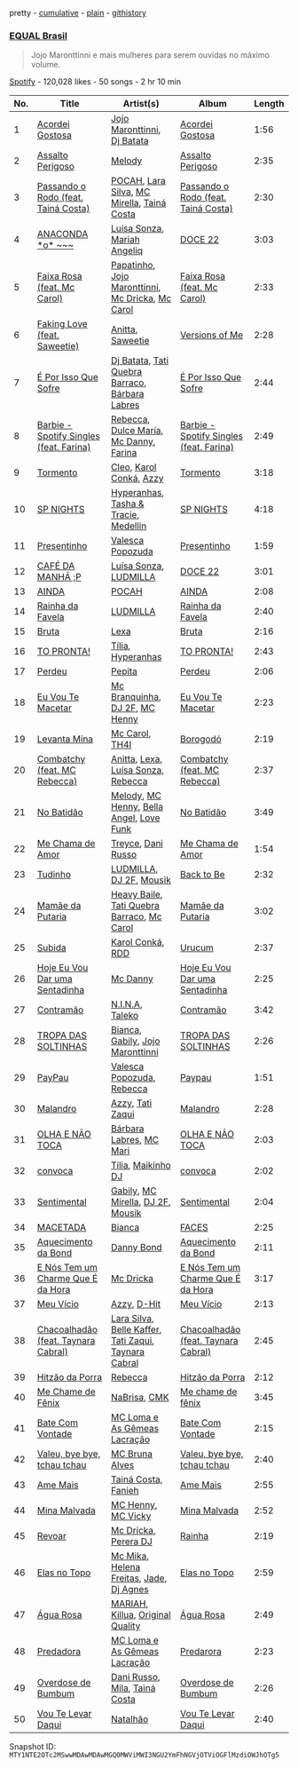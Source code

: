 pretty - [cumulative](/playlists/cumulative/37i9dQZF1DX8hUq3jyvfJh.md) - [plain](/playlists/plain/37i9dQZF1DX8hUq3jyvfJh) - [githistory](https://github.githistory.xyz/mackorone/spotify-playlist-archive/blob/main/playlists/plain/37i9dQZF1DX8hUq3jyvfJh)

### [EQUAL Brasil](https://open.spotify.com/playlist/37i9dQZF1DX8hUq3jyvfJh)

> Jojo Maronttinni e mais mulheres para serem ouvidas no máximo volume.

[Spotify](https://open.spotify.com/user/spotify) - 120,028 likes - 50 songs - 2 hr 10 min

| No. | Title | Artist(s) | Album | Length |
|---|---|---|---|---|
| 1 | [Acordei Gostosa](https://open.spotify.com/track/3DF2hiwPhS7EP6FgkKfLSZ) | [Jojo Maronttinni](https://open.spotify.com/artist/6bGwi8TG7T8Vcp415XooE5), [Dj Batata](https://open.spotify.com/artist/2rUOBAmeKcpfmd83cIj5Au) | [Acordei Gostosa](https://open.spotify.com/album/494lhtXRIh9ZAIRiwhqQVY) | 1:56 |
| 2 | [Assalto Perigoso](https://open.spotify.com/track/49GdoM9fiTXVOx1a6JTokJ) | [Melody](https://open.spotify.com/artist/7ySZCEP4HFGckYYPK5rqFI) | [Assalto Perigoso](https://open.spotify.com/album/3wNuvSVXS49LSCNXGHaVzs) | 2:35 |
| 3 | [Passando o Rodo \(feat\. Tainá Costa\)](https://open.spotify.com/track/6z7CbJhWEVXZyFv2Y0CjCs) | [POCAH](https://open.spotify.com/artist/11iQCRz636WFdHj42qxAF6), [Lara Silva](https://open.spotify.com/artist/6jYkuWzgw8pGto1JFI0RNT), [MC Mirella](https://open.spotify.com/artist/57FU7zh1oXdQMT4XhjSsHL), [Tainá Costa](https://open.spotify.com/artist/7qbMZFoPRwWU9m3Xi1KV83) | [Passando o Rodo \(feat\. Tainá Costa\)](https://open.spotify.com/album/6rW1RDPhTkzVFgvJZatSbY) | 2:30 |
| 4 | [ANACONDA \*o\* \~\~\~](https://open.spotify.com/track/2342lPAZ9zddhgAQEiLx4V) | [Luísa Sonza](https://open.spotify.com/artist/4PzYKhC14sTJNEr0dzoo0d), [Mariah Angeliq](https://open.spotify.com/artist/0KKUc4amZyvswV2YL6WTar) | [DOCE 22](https://open.spotify.com/album/1bR2SlwIKwvCZBFhDfYr6x) | 3:03 |
| 5 | [Faixa Rosa \(feat\. Mc Carol\)](https://open.spotify.com/track/6ADQaiTWb63joaiYYXPUAf) | [Papatinho](https://open.spotify.com/artist/0iZz25uH5PLaShpqq84uYv), [Jojo Maronttinni](https://open.spotify.com/artist/6bGwi8TG7T8Vcp415XooE5), [Mc Dricka](https://open.spotify.com/artist/4d175LvxCzxt5vHbJyv49q), [Mc Carol](https://open.spotify.com/artist/78jcF59aMpz63E2TYmntws) | [Faixa Rosa \(feat\. Mc Carol\)](https://open.spotify.com/album/5RzMHKloQw9dB6S8OWEzsz) | 2:33 |
| 6 | [Faking Love \(feat\. Saweetie\)](https://open.spotify.com/track/63IC8gaszSBCasV9THojiT) | [Anitta](https://open.spotify.com/artist/7FNnA9vBm6EKceENgCGRMb), [Saweetie](https://open.spotify.com/artist/6cK3NBO6uP7hh0oyuVELFl) | [Versions of Me](https://open.spotify.com/album/2TPl41Riu1SDbHoxhCIo2D) | 2:28 |
| 7 | [É Por Isso Que Sofre](https://open.spotify.com/track/2wjTTRCmCeaNrpFG4YVsFy) | [Dj Batata](https://open.spotify.com/artist/2rUOBAmeKcpfmd83cIj5Au), [Tati Quebra Barraco](https://open.spotify.com/artist/3CuWYvDpKC3HVLru1CPGts), [Bárbara Labres](https://open.spotify.com/artist/0trHMgCbRohjsr2uzM6scS) | [É Por Isso Que Sofre](https://open.spotify.com/album/1cFi8zDpJSo4q792NnYfz0) | 2:44 |
| 8 | [Barbie \- Spotify Singles \(feat\. Farina\)](https://open.spotify.com/track/5xsk1jDIPQv1zptUIb4Ote) | [Rebecca](https://open.spotify.com/artist/5MS6HieNmKxzkAM8amE8sr), [Dulce María](https://open.spotify.com/artist/6kaefrHSdAvxhhCVDFTCEL), [Mc Danny](https://open.spotify.com/artist/3PZTvUS5fUUhV3EKAjqdZk), [Farina](https://open.spotify.com/artist/7cYik4OyfBXYV5Z2TI7p90) | [Barbie \- Spotify Singles \(feat\. Farina\)](https://open.spotify.com/album/5CU5MAvKXgVvMzEhYIrhOT) | 2:49 |
| 9 | [Tormento](https://open.spotify.com/track/7eM0YTE95V1KkPw4pANo1Y) | [Cleo](https://open.spotify.com/artist/0Re3qA28AJh2eIITpbREtx), [Karol Conká](https://open.spotify.com/artist/6ODCVWBfGNFUf1bpo0c2Ge), [Azzy](https://open.spotify.com/artist/1uf8uSErmKc3JVtmjVBZ83) | [Tormento](https://open.spotify.com/album/0B8xX96n8bkqDp5eN2U8pI) | 3:18 |
| 10 | [SP NIGHTS](https://open.spotify.com/track/7vGHlTrWDz06KyvxGOZaOg) | [Hyperanhas](https://open.spotify.com/artist/7oNGVWHSEpvIGJpNDtgudz), [Tasha & Tracie](https://open.spotify.com/artist/5Gv1C1LY8pWiYcfcdjSNMT), [Medellin](https://open.spotify.com/artist/06zC1Z0YDLeWPBLIEAkswh) | [SP NIGHTS](https://open.spotify.com/album/1SX7FU8W8lOiwUT4smFTtb) | 4:18 |
| 11 | [Presentinho](https://open.spotify.com/track/3apIPN5Av2UWTYZc0RsGtV) | [Valesca Popozuda](https://open.spotify.com/artist/0IpLJsvZHA1op1pw8GAoPu) | [Presentinho](https://open.spotify.com/album/3EcajtH3ulL59kQgkVmUvI) | 1:59 |
| 12 | [CAFÉ DA MANHÃ ;P](https://open.spotify.com/track/0sPtV4stCHkFJB6GpoaZ1f) | [Luísa Sonza](https://open.spotify.com/artist/4PzYKhC14sTJNEr0dzoo0d), [LUDMILLA](https://open.spotify.com/artist/3CDoRporvSjdzTrm99a3gi) | [DOCE 22](https://open.spotify.com/album/1bR2SlwIKwvCZBFhDfYr6x) | 3:01 |
| 13 | [AINDA](https://open.spotify.com/track/3VNrud6PPcf7y0Eg7PpOZe) | [POCAH](https://open.spotify.com/artist/11iQCRz636WFdHj42qxAF6) | [AINDA](https://open.spotify.com/album/7vNhEXnxTFxeSDbWgLViMC) | 2:08 |
| 14 | [Rainha da Favela](https://open.spotify.com/track/3vu864xi5Xis9VfOsJpmXu) | [LUDMILLA](https://open.spotify.com/artist/3CDoRporvSjdzTrm99a3gi) | [Rainha da Favela](https://open.spotify.com/album/6GbNAks50cyJFMDhiMdVj8) | 2:40 |
| 15 | [Bruta](https://open.spotify.com/track/3mQSEDjzQnlvL4wPZbIGxY) | [Lexa](https://open.spotify.com/artist/0jTDeBJQr3unrK29LklnAv) | [Bruta](https://open.spotify.com/album/5R9BgwbDW54Y7ijTpolkep) | 2:16 |
| 16 | [TO PRONTA!](https://open.spotify.com/track/3vyOKe43HxzCf2I3zb2ogH) | [Tília](https://open.spotify.com/artist/0YaewQrKXrfODqVgpZDloo), [Hyperanhas](https://open.spotify.com/artist/7oNGVWHSEpvIGJpNDtgudz) | [TO PRONTA!](https://open.spotify.com/album/3GZnAjY1VbVNL2tsvTbeU1) | 2:43 |
| 17 | [Perdeu](https://open.spotify.com/track/5Y3tgOf8Dbp5ja44Qh5vhw) | [Pepita](https://open.spotify.com/artist/4dIZeMZqLu9pSUxsmItDxa) | [Perdeu](https://open.spotify.com/album/2hG7gG84BDPGy98WjZKjBX) | 2:06 |
| 18 | [Eu Vou Te Macetar](https://open.spotify.com/track/1r3rR0H6tCOaIgoUPrkhxp) | [Mc Branquinha](https://open.spotify.com/artist/4MgxRxXLgmdcrfWXjutvd9), [DJ 2F](https://open.spotify.com/artist/3tkq9ZnBaejLPLRpg8kGET), [MC Henny](https://open.spotify.com/artist/2en0T338EhfzZEklfEsjnR) | [Eu Vou Te Macetar](https://open.spotify.com/album/4sPJtgEiPGn0rLKMGxxrEg) | 2:23 |
| 19 | [Levanta Mina](https://open.spotify.com/track/50I25uoOP3Adr7WCUBCIJs) | [Mc Carol](https://open.spotify.com/artist/78jcF59aMpz63E2TYmntws), [TH4I](https://open.spotify.com/artist/7nknAoywwPTdaW0PGKys24) | [Borogodó](https://open.spotify.com/album/2PRw1OGlMIvAr66G3GLm3J) | 2:19 |
| 20 | [Combatchy \(feat\. MC Rebecca\)](https://open.spotify.com/track/2bPtwnrpFNEe8N7Q85kLHw) | [Anitta](https://open.spotify.com/artist/7FNnA9vBm6EKceENgCGRMb), [Lexa](https://open.spotify.com/artist/0jTDeBJQr3unrK29LklnAv), [Luísa Sonza](https://open.spotify.com/artist/4PzYKhC14sTJNEr0dzoo0d), [Rebecca](https://open.spotify.com/artist/5MS6HieNmKxzkAM8amE8sr) | [Combatchy \(feat\. MC Rebecca\)](https://open.spotify.com/album/4YQQS1DM9JskregbISv1dq) | 2:37 |
| 21 | [No Batidão](https://open.spotify.com/track/3P7hWqr1Nq9BoOmh7C4fN1) | [Melody](https://open.spotify.com/artist/7ySZCEP4HFGckYYPK5rqFI), [MC Henny](https://open.spotify.com/artist/0tT3PBtMfXmeWjZQQVS8M5), [Bella Angel](https://open.spotify.com/artist/6IQbsU2AicesqSRBuqKJFk), [Love Funk](https://open.spotify.com/artist/64DTkZLH6KkkMwZEEZ5VWC) | [No Batidão](https://open.spotify.com/album/6hvsfZAjwSm12pOXuKSSy2) | 3:49 |
| 22 | [Me Chama de Amor](https://open.spotify.com/track/0fnVQ8QhKwDYZWByQ25xUp) | [Treyce](https://open.spotify.com/artist/2CxOaVqRvTLZAZ7nFnJhsU), [Dani Russo](https://open.spotify.com/artist/3hO9no9q7NErmoSlsAjJ2r) | [Me Chama de Amor](https://open.spotify.com/album/3ZT9HinVdIt4SIGzmNtTC6) | 1:54 |
| 23 | [Tudinho](https://open.spotify.com/track/23yNF08eJeb6mQB1aEfsFP) | [LUDMILLA](https://open.spotify.com/artist/3CDoRporvSjdzTrm99a3gi), [DJ 2F](https://open.spotify.com/artist/3tkq9ZnBaejLPLRpg8kGET), [Mousik](https://open.spotify.com/artist/0QTxqtxb1Ynangd0fpm3PM) | [Back to Be](https://open.spotify.com/album/345Rzs9N9hE2h7caTpMdmr) | 2:32 |
| 24 | [Mamãe da Putaria](https://open.spotify.com/track/4YRNTYLgJcd1fOt5p1PA9K) | [Heavy Baile](https://open.spotify.com/artist/2E4sNJOOy9hae0J8DkT43M), [Tati Quebra Barraco](https://open.spotify.com/artist/3CuWYvDpKC3HVLru1CPGts), [Mc Carol](https://open.spotify.com/artist/78jcF59aMpz63E2TYmntws) | [Mamãe da Putaria](https://open.spotify.com/album/2TC9mi3IeczgrAUsIyVTbN) | 3:02 |
| 25 | [Subida](https://open.spotify.com/track/4bKoOk6dwP2FbbmiVx6PST) | [Karol Conká](https://open.spotify.com/artist/6ODCVWBfGNFUf1bpo0c2Ge), [RDD](https://open.spotify.com/artist/216oo7IQawwGK6HKEK1JGW) | [Urucum](https://open.spotify.com/album/23Zw9VnwKnrSkbGGJQKwPi) | 2:37 |
| 26 | [Hoje Eu Vou Dar uma Sentadinha](https://open.spotify.com/track/67MzL6NnggPqvBfJVzoYwX) | [Mc Danny](https://open.spotify.com/artist/3PZTvUS5fUUhV3EKAjqdZk) | [Hoje Eu Vou Dar uma Sentadinha](https://open.spotify.com/album/2ERJxD3rl7r66fHJURjCon) | 2:25 |
| 27 | [Contramão](https://open.spotify.com/track/00CCXySfYOVAXvRb8y8bmo) | [N.I.N.A](https://open.spotify.com/artist/32NfHH4nSmu97Z4RQjPyET), [Taleko](https://open.spotify.com/artist/1YMyvUKZLJeBYhN9nmJhyz) | [Contramão](https://open.spotify.com/album/0dF3Hp05Ud1aUXPz8qv8X2) | 3:42 |
| 28 | [TROPA DAS SOLTINHAS](https://open.spotify.com/track/7k82WCRSzfByzGXVYRgAvb) | [Bianca](https://open.spotify.com/artist/7Jb6GR4PIxHSkDJK8MWuVg), [Gabily](https://open.spotify.com/artist/5DIR6IADBl1MixJ75bNvAz), [Jojo Maronttinni](https://open.spotify.com/artist/6bGwi8TG7T8Vcp415XooE5) | [TROPA DAS SOLTINHAS](https://open.spotify.com/album/0gLKqtVCVOcI7eGz6rJuIZ) | 2:26 |
| 29 | [PayPau](https://open.spotify.com/track/4clL94PKn5rsdspeA3EBru) | [Valesca Popozuda](https://open.spotify.com/artist/0IpLJsvZHA1op1pw8GAoPu), [Rebecca](https://open.spotify.com/artist/5MS6HieNmKxzkAM8amE8sr) | [Paypau](https://open.spotify.com/album/59ZEn8MLGGrlHJt5WMyucE) | 1:51 |
| 30 | [Malandro](https://open.spotify.com/track/3F55EUqw7dagj5HuijCPWh) | [Azzy](https://open.spotify.com/artist/1uf8uSErmKc3JVtmjVBZ83), [Tati Zaqui](https://open.spotify.com/artist/0e68cnJyUTJu1nEuxxMSLm) | [Malandro](https://open.spotify.com/album/4rklYAr7eEhe972Rk9P2yo) | 2:28 |
| 31 | [OLHA E NÃO TOCA](https://open.spotify.com/track/5VFZGV9chPZGvP0m0usdAp) | [Bárbara Labres](https://open.spotify.com/artist/0trHMgCbRohjsr2uzM6scS), [MC Mari](https://open.spotify.com/artist/2AdUWxNm17kkGZiPGuorth) | [OLHA E NÃO TOCA](https://open.spotify.com/album/6sGfclk6VrE2FH3YgDmS12) | 2:03 |
| 32 | [convoca](https://open.spotify.com/track/08I8kEQggwot7DQOCgJLZF) | [Tília](https://open.spotify.com/artist/0YaewQrKXrfODqVgpZDloo), [Maikinho DJ](https://open.spotify.com/artist/4fjI8I30Qwk0hOKr8jNvEh) | [convoca](https://open.spotify.com/album/54NtsZ3DGpVye95J1n30wL) | 2:02 |
| 33 | [Sentimental](https://open.spotify.com/track/5wajkwpmyFoxArALmhFeDa) | [Gabily](https://open.spotify.com/artist/5DIR6IADBl1MixJ75bNvAz), [MC Mirella](https://open.spotify.com/artist/57FU7zh1oXdQMT4XhjSsHL), [DJ 2F](https://open.spotify.com/artist/3tkq9ZnBaejLPLRpg8kGET), [Mousik](https://open.spotify.com/artist/0QTxqtxb1Ynangd0fpm3PM) | [Sentimental](https://open.spotify.com/album/43raMsCFPKLAvYiBesIYLm) | 2:04 |
| 34 | [MACETADA](https://open.spotify.com/track/7FD0S0Gr8QdgAVxag51uj2) | [Bianca](https://open.spotify.com/artist/7Jb6GR4PIxHSkDJK8MWuVg) | [FACES](https://open.spotify.com/album/5qoJNQSzp7NlGdxWuzzbKN) | 2:25 |
| 35 | [Aquecimento da Bond](https://open.spotify.com/track/0BRGIdG7TR8cWG1yLBpdm4) | [Danny Bond](https://open.spotify.com/artist/7Eli9jWjQ5F1d06clIH46R) | [Aquecimento da Bond](https://open.spotify.com/album/5IDqWJO9CUsBvoCI1WRQYG) | 2:11 |
| 36 | [E Nós Tem um Charme Que É da Hora](https://open.spotify.com/track/4koUrXFuoId1b6wrMF3laS) | [Mc Dricka](https://open.spotify.com/artist/4d175LvxCzxt5vHbJyv49q) | [E Nós Tem um Charme Que É da Hora](https://open.spotify.com/album/3G1gxfsqkeaQmsf0eSp9jy) | 3:17 |
| 37 | [Meu Vício](https://open.spotify.com/track/1L7DbG2y4TzoMqSoTaotG0) | [Azzy](https://open.spotify.com/artist/1uf8uSErmKc3JVtmjVBZ83), [D\-Hit](https://open.spotify.com/artist/2ykrmidRrayttblvRHx30p) | [Meu Vício](https://open.spotify.com/album/78XUWj8lXWNfT5QZsKIzV2) | 2:13 |
| 38 | [Chacoalhadão \(feat\. Taynara Cabral\)](https://open.spotify.com/track/6saY7ITDvlbTqug3C2utsa) | [Lara Silva](https://open.spotify.com/artist/6jYkuWzgw8pGto1JFI0RNT), [Belle Kaffer](https://open.spotify.com/artist/4N2lyAuQF0kXt3UnsN7XZx), [Tati Zaqui](https://open.spotify.com/artist/0e68cnJyUTJu1nEuxxMSLm), [Taynara Cabral](https://open.spotify.com/artist/7mCvqVtytgXUr6R7XcKdNP) | [Chacoalhadão \(feat\. Taynara Cabral\)](https://open.spotify.com/album/1P131B4dYHnN62YnffevsB) | 2:45 |
| 39 | [Hitzão da Porra](https://open.spotify.com/track/6WIP2ysmvfkPyAc4c2bD6O) | [Rebecca](https://open.spotify.com/artist/5MS6HieNmKxzkAM8amE8sr) | [Hitzão da Porra](https://open.spotify.com/album/5FnDUJMFoExQFtycmhg5dZ) | 2:12 |
| 40 | [Me Chame de Fênix](https://open.spotify.com/track/07vWiSE1wnVRbwaNZFMGph) | [NaBrisa](https://open.spotify.com/artist/6hsjrcWvWqeIJaEUa9Fh3c), [CMK](https://open.spotify.com/artist/6QmnOxsr8M6iD5Zqpb2src) | [Me chame de fênix](https://open.spotify.com/album/03YX6q6tZ3iyXI6kso80no) | 3:45 |
| 41 | [Bate Com Vontade](https://open.spotify.com/track/6qR0aiiizhd1bRSfMPaJ5K) | [MC Loma e As Gêmeas Lacração](https://open.spotify.com/artist/6tdM5Njlln7nWkonCppW0u) | [Bate Com Vontade](https://open.spotify.com/album/6vcYGhf59kbwD90NPvX8BD) | 2:15 |
| 42 | [Valeu, bye bye, tchau tchau](https://open.spotify.com/track/0m7A1muNEjW3mtaCZ0yCt7) | [MC Bruna Alves](https://open.spotify.com/artist/2Y3kRJYYun9lDcRMM7ulQg) | [Valeu, bye bye, tchau tchau](https://open.spotify.com/album/1H5AXel6iY71zN8w8WM1rp) | 2:40 |
| 43 | [Ame Mais](https://open.spotify.com/track/5j9NDq1v3fJOP6hDXrkLbF) | [Tainá Costa](https://open.spotify.com/artist/7qbMZFoPRwWU9m3Xi1KV83), [Fanieh](https://open.spotify.com/artist/2ervTUezJd1gGsYHZaNXfN) | [Ame Mais](https://open.spotify.com/album/3ebGKjQm5x7fWJhWTTU9qc) | 2:55 |
| 44 | [Mina Malvada](https://open.spotify.com/track/3C1T3DMnODNbGBUJDN6iKK) | [MC Henny](https://open.spotify.com/artist/0tT3PBtMfXmeWjZQQVS8M5), [MC Vicky](https://open.spotify.com/artist/1AzwwC0SvUjDKSlNkRWwSO) | [Mina Malvada](https://open.spotify.com/album/5TKiaIC2EFP74LU5OCxht9) | 2:52 |
| 45 | [Revoar](https://open.spotify.com/track/4IGCXMbnJYWhj8P4UTtxkW) | [Mc Dricka](https://open.spotify.com/artist/4d175LvxCzxt5vHbJyv49q), [Perera DJ](https://open.spotify.com/artist/1Bp5RHQ2K9k986YoxNvACB) | [Rainha](https://open.spotify.com/album/02VJe3Bu8JFtL3xPistxJd) | 2:19 |
| 46 | [Elas no Topo](https://open.spotify.com/track/1ymuagnyMDlBjgaF6cuLoB) | [Mc Mika](https://open.spotify.com/artist/6exBFuevXZvHrbP3oKtfWe), [Helena Freitas](https://open.spotify.com/artist/1RavBnO7RbBPbfL5YAbL85), [Jade](https://open.spotify.com/artist/5eT9cyVc5tfEmaLiw06Xab), [Dj Agnes](https://open.spotify.com/artist/5aIUmuEBrdJ2u7psIMaEIK) | [Elas no Topo](https://open.spotify.com/album/3SjYlQDlKLz2RqKsdJo32r) | 2:59 |
| 47 | [Água Rosa](https://open.spotify.com/track/1mlX8flEeeKgiszMtbPwGf) | [MARIAH](https://open.spotify.com/artist/30Fmcbg4I8jHYVbPyXdhRo), [Killua](https://open.spotify.com/artist/7N0gUkzHkjXISZ7WyilZfo), [Original Quality](https://open.spotify.com/artist/5ZTnWo7IY6rdIxm6aTSR84) | [Água Rosa](https://open.spotify.com/album/3AioYL7cRO6qjYnrRz4sJj) | 2:49 |
| 48 | [Predadora](https://open.spotify.com/track/1SRmYOHjLQk1BV1I808YJg) | [MC Loma e As Gêmeas Lacração](https://open.spotify.com/artist/6tdM5Njlln7nWkonCppW0u) | [Predarora](https://open.spotify.com/album/7kQeTMZkkTptcspWZsq8bO) | 2:23 |
| 49 | [Overdose de Bumbum](https://open.spotify.com/track/1dGyyFoVGbukQfZwKE7iOx) | [Dani Russo](https://open.spotify.com/artist/3hO9no9q7NErmoSlsAjJ2r), [Mila](https://open.spotify.com/artist/606eWexxNhc6Mj0RuCxMA9), [Tainá Costa](https://open.spotify.com/artist/7qbMZFoPRwWU9m3Xi1KV83) | [Overdose de Bumbum](https://open.spotify.com/album/2s2TmDJyXk7Gz17wBGTLVV) | 2:26 |
| 50 | [Vou Te Levar Daqui](https://open.spotify.com/track/3WCcagQLaM2JZ3iqM9pX5R) | [Natalhão](https://open.spotify.com/artist/5ptoEbRZaVPuPXvWdsRrWc) | [Vou Te Levar Daqui](https://open.spotify.com/album/7fz15RoEdvO8YzSJANCkZH) | 2:40 |

Snapshot ID: `MTY1NTE2OTc2MSwwMDAwMDAwMGQ0MWViMWI3NGU2YmFhNGVjOTViOGFlMzdiOWJhOTg5`
